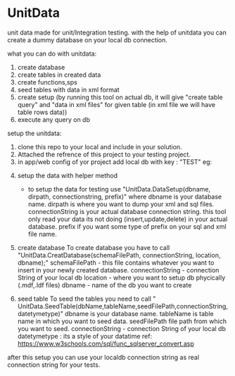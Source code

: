 # UnitData


unit data made for unit/Integration testing.
with the help of unitdata you can create a dummy database on your local db connection.


what you can do with unitdata:
1. create database 
2. create tables in created data 
3. create functions,sps
4. seed tables with data in xml format
5. create setup (by running this tool on actual db, it will give "create table query"  and "data in xml files" for given table (in xml file we will have table rows data))
6. execute any query on db 

setup the unitdata:

1. clone this repo to your local and include in your solution.
2. Attached the refrence of this project to your testing project.
3. in app/web config of yor project add local db with key : "TEST"
	eg: 
  <connectionStrings>
    <add name="Test" connectionString="Data Source=(LocalDb)\MSSQLLocalDB;Initial Catalog=master;Integrated Security=True" providerName="System.Data.SqlClient" />
  </connectionStrings>
  
4. setup the data with helper method 
	-  to setup the data for testing use "UnitData.DataSetup(dbname, dirpath, connectionstring, prefix)"
	where 
	dbname is your database name.
	dirpath is where you want to dump your xml and sql files.
	connectionString is your actual database connection string.  this tool only read your data its not doing (insert,update,delete) in your actual database.
	prefix if you want some type of prefix on your sql and xml file name.
	
5. create database 
	To create database you have to call "UnitData.CreatDatabase(schemaFilePath, connectionString, location, dbname);"
	schemaFilePath - this file contains whatever you want to insert in your newly created database.
	connectionString - connection String of your local db 
	location - where you want to setup db phycically (.mdf,.ldf files)
	dbname - name of the db you want to create
	
6. seed table
	To seed the tables you need to call " UnitData.SeedTable(dbName,tableName,seedFilePath,connectionString,datetymetype)"
	dbname is your database name.
	tableName is table name in which you want to seed data.
	seedFilePath  file path from which you want to seed.
	connectionString - connection String of your local db 
	datetymetype : its a style of your datatime ref: https://www.w3schools.com/sql/func_sqlserver_convert.asp

	
after this setup you can use your localdb connection string as real connection string for your tests.